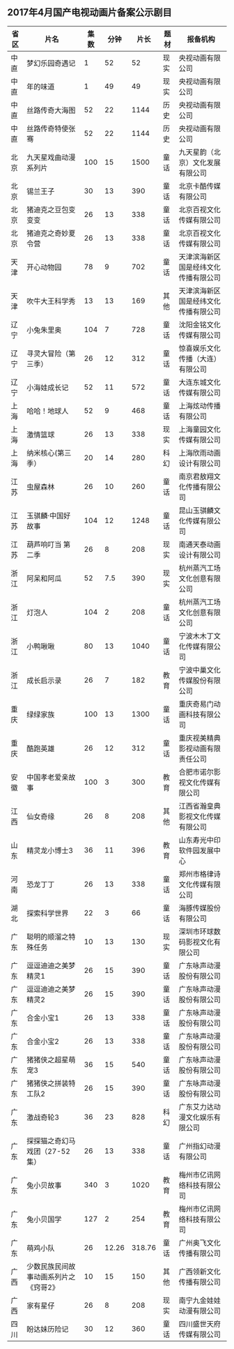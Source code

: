 ## 2017年4月国产电视动画片备案公示剧目
 省区 | 片名 | 集数 | 分钟 | 片长 | 题材 | 报备机构 
---|---|---|---|---|---|---
 中直 | 梦幻乐园奇遇记 | 1 | 52 | 52 | 现实 | 央视动画有限公司 
 中直 | 年的味道 | 1 | 49 | 49 | 现实 | 央视动画有限公司 
 中直 | 丝路传奇大海图 | 52 | 22 | 1144 | 历史 | 央视动画有限公司 
 中直 | 丝路传奇特使张骞 | 52 | 22 | 1144 | 历史 | 央视动画有限公司 
 北京 | 九天星戏曲动漫系列片 | 100 | 15 | 1500 | 童话 | 九天星韵（北京）文化发展有限公司 
 北京 | 锡兰王子 | 30 | 13 | 390 | 童话 | 北京卡酷传媒有限公司 
 北京 | 猪迪克之豆包变变变 | 26 | 13 | 338 | 童话 | 北京百视文化传媒有限公司 
 北京 | 猪迪克之奇妙夏令营 | 26 | 13 | 338 | 童话 | 北京百视文化传媒有限公司 
 天津 | 开心动物园 | 78 | 9 | 702 | 童话 | 天津滨海新区国是经纬文化传播有限公司 
 天津 | 吹牛大王科学秀 | 13 | 13 | 169 | 其他 | 天津滨海新区国是经纬文化传播有限公司 
 辽宁 | 小兔朱里奥 | 104 | 7 | 728 | 童话 | 沈阳金铭文化传媒有限公司 
 辽宁 | 寻灵大冒险（第三季） | 26 | 12 | 312 | 童话 | 惊喜娱乐文化传播（大连）有限公司 
 辽宁 | 小海娃成长记 | 52 | 11 | 572 | 童话 | 大连东城文化传媒有限公司 
 上海 | 哈哈！地球人 | 52 | 9 | 468 | 童话 | 上海炫动传播有限公司 
 上海 | 激情篮球 | 26 | 13 | 338 | 现实 | 上海童园文化传媒有限公司 
 上海 | 纳米核心(第三季） | 20 | 14 | 280 | 科幻 | 上海欣雨动画设计有限公司 
 江苏 | 虫屋森林 | 26 | 10 | 260 | 童话 | 南京君敖翔文化传播有限公司 
 江苏 | 玉骐麟·中国好故事 | 104 | 12 | 1248 | 童话 | 昆山玉骐麟文化传媒有限公司 
 江苏 | 葫芦响叮当  第二季 | 26 | 8 | 208 | 现实 | 南通天泰动画设计有限公司 
 浙江 | 阿呆和阿瓜 | 52 | 7.5 | 390 | 现实 | 杭州蒸汽工场文化创意有限公司 
 浙江 | 灯泡人 | 104 | 2 | 208 | 童话 | 杭州蒸汽工场文化创意有限公司 
 浙江 | 小鸭啾啾 | 80 | 13 | 1040 | 童话 | 宁波木木丁文化传媒有限公司 
 浙江 | 成长启示录 | 26 | 7 | 182 | 教育 | 宁波中巢文化传媒股份有限公司 
 重庆 | 绿绿家族 | 100 | 13 | 1300 | 童话 | 重庆奇易门动画科技有限公司 
 重庆 | 酷跑英雄 | 26 | 12 | 312 | 童话 | 重庆视美精典影视动画有限责任公司 
 安徽 | 中国孝老爱亲故事 | 100 | 3 | 300 | 教育 | 合肥市诺尔影视文化传媒有限公司 
 江西 | 仙女奇缘 | 26 | 8 | 208 | 其他 | 江西省瀚皇典影视文化传媒有限公司 
 山东 | 精灵龙小博士3 | 36 | 11 | 396 | 教育 | 山东寿光中印软件园发展中心 
 河南 | 恐龙丁丁 | 26 | 13 | 338 | 童话 | 郑州市格律诗文化传媒有限公司 
 湖北 | 探索科学世界 | 22 | 3 | 66 | 童话 | 海豚传媒股份有限公司 
 广东 | 聪明的顺溜之特殊任务 | 10 | 13 | 130 | 现实 | 深圳市环球数码影视文化有限公司 
 广东 | 逗逗迪迪之美梦精灵1 | 26 | 15 | 390 | 童话 | 广东咏声动漫股份有限公司 
 广东 | 逗逗迪迪之美梦精灵2 | 26 | 15 | 390 | 童话 | 广东咏声动漫股份有限公司 
 广东 | 合金小宝1 | 26 | 13 | 338 | 童话 | 广东咏声动漫股份有限公司 
 广东 | 合金小宝2 | 26 | 13 | 338 | 童话 | 广东咏声动漫股份有限公司 
 广东 | 猪猪侠之超星萌宠3 | 36 | 15 | 540 | 童话 | 广东咏声动漫股份有限公司 
 广东 | 猪猪侠之拼装特工队2 | 26 | 15 | 390 | 童话 | 广东咏声动漫股份有限公司 
 广东 | 激战奇轮3 | 36 | 23 | 828 | 科幻 | 广东艾力达动漫文化娱乐有限公司 
 广东 | 探探猫之奇幻马戏团（27-52集） | 26 | 13 | 338 | 童话 | 广州指幻动漫有限公司 
 广东 | 兔小贝故事 | 340 | 3 | 1020 | 教育 | 梅州市亿讯网络科技有限公司 
 广东 | 兔小贝国学 | 127 | 2 | 254 | 教育 | 梅州市亿讯网络科技有限公司 
 广东 | 萌鸡小队 | 26 | 12.26 | 318.76 | 童话 | 广州奥飞文化传播有限公司 
 广西 | 少数民族民间故事动画系列片之《窍哥2》 | 10 | 15 | 150 | 其他 | 广西领新文化传播有限公司 
 广西 | 家有星仔 | 26 | 8 | 208 | 现实 | 南宁九金娃娃动漫有限公司 
 四川 | 盼达妹历险记 | 30 | 12 | 360 | 童话 | 四川盛世天府传媒有限公司 